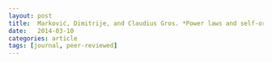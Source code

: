 ```yaml
---
layout: post
title:  Marković, Dimitrije, and Claudius Gros. *Power laws and self-organized criticality in theory and nature.* Physics Reports (2014). [doi](https://doi.org/10.1016/j.physrep.2013.11.002) [pdf](http://arxiv.org/pdf/1107.0587)
date:   2014-03-10
categories: article
tags: [journal, peer-reviewed]
---
```

